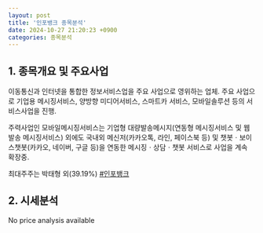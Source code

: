 ```yaml
---
layout: post
title: '인포뱅크 종목분석'
date: 2024-10-27 21:20:23 +0900
categories: 종목분석
---
```


## 1. 종목개요 및 주요사업

이동통신과 인터넷을 통합한 정보서비스업을 주요 사업으로 영위하는 업체. 주요 사업으로 기업용 메시징서비스, 양방향 미디어서비스, 스마트카 서비스, 모바일솔루션 등의 서비스사업을 진행.

주력사업인 모바일메시징서비스는 기업형 대량발송메시지(연동형 메시징서비스 및 웹발송 메시징서비스) 외에도 국내외 메신저(카카오톡, 라인, 페이스북 등) 및 챗봇ㆍ보이스챗봇(카카오, 네이버, 구글 등)을 연동한 메시징ㆍ상담ㆍ챗봇 서비스로 사업을 계속 확장중.

최대주주는 박태형 외(39.19%)
[#인포뱅크](#)

## 2. 시세분석

No price analysis available
